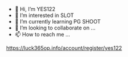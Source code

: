 - 👋 Hi, I’m YES122
- 👀 I’m interested in SLOT
- 🌱 I’m currently learning PG SHOOT
- 💞️ I’m looking to collaborate on ...
- 📫 How to reach me ...

<!---
RIZ114/RIZ114 is a ✨ special ✨ repository because its `README.md` (this file) appears on your GitHub profile.
You can click the Preview link to take a look at your changes.
--->
https://luck365op.info/account/register/yes122
